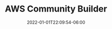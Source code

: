 ---
date: 2022-01-01T22:09:54-06:00
title: "AWS Community Builder"
externalUrl: https://aws.amazon.com/developer/community/community-builders/community-builders-directory/?cb-cards.sort-by=item.additionalFields.cbName&cb-cards.sort-order=asc&awsf.builder-category=*all&awsf.location=*all&awsf.year=*all&cb-cards.q=raphael%2Bbottino&cb-cards.q_operator=AND
---